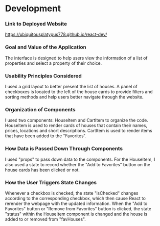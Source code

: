 # Development

### Link to Deployed Website
https://ubiquitousplatypus778.github.io/react-dev/

### Goal and Value of the Application
The interface is designed to help users view the information of a list of properties and select a property of their choice. 

### Usability Principles Considered
I used a grid layout to better present the list of houses. A panel of checkboxes is located to the left of the house cards to provide filters and sorting methods and help users better navigate through the website.

### Organization of Components
I used two components: HouseItem and CartItem to organize the code. HouseItem is used to render cards of houses that contain their names, prices, locations and short descriptions. CartItem is used to render items that have been added to the "Favorites".

### How Data is Passed Down Through Components
I used "props" to pass down data to the components. For the HouseItem, I also used a state to record whether the "Add to Favorites" button on the house cards has been clicked or not. 

### How the User Triggers State Changes
Whenever a checkbox is checked, the state "isChecked" changes according to the corresponding checkbox, which then cause React to rerender the webpage with the updated information. When the "Add to Favorites" button or "Remove from Favorites" button is clicked, the state "status" within the HouseItem component is changed and the house is added to or removed from "favHouses".

